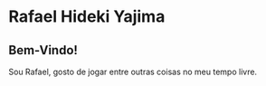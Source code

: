 # Rafael Hideki Yajima

## Bem-Vindo!

Sou Rafael, gosto de jogar entre outras coisas no meu tempo livre.